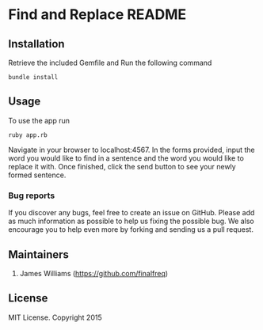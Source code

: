 # Find and Replace README


## Installation


Retrieve the included Gemfile and Run the following command
```
bundle install
```

## Usage

To use the app run
```
ruby app.rb
```
Navigate in your browser to localhost:4567. In the forms provided, input the word you would like to find in a sentence and the 
word you would like to replace it with. Once finished, click the send button to see your newly formed sentence. 


### Bug reports

If you discover any bugs, feel free to create an issue on GitHub. Please add as much information as
possible to help us fixing the possible bug. We also encourage you to help even more by forking and
sending us a pull request.

## Maintainers
1. James Williams (https://github.com/finalfreq)
## License
MIT License. Copyright 2015
